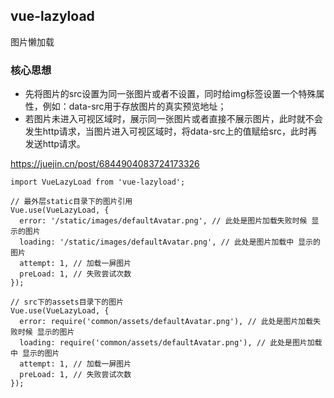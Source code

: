 ## vue-lazyload

图片懒加载

### 核心思想

- 先将图片的src设置为同一张图片或者不设置，同时给img标签设置一个特殊属性，例如：data-src用于存放图片的真实预览地址；
- 若图片未进入可视区域时，展示同一张图片或者直接不展示图片，此时就不会发生http请求，当图片进入可视区域时，将data-src上的值赋给src，此时再发送http请求。

https://juejin.cn/post/6844904083724173326

```
import VueLazyLoad from 'vue-lazyload';

// 最外层static目录下的图片引用
Vue.use(VueLazyLoad, {
  error: '/static/images/defaultAvatar.png', // 此处是图片加载失败时候 显示的图片
  loading: '/static/images/defaultAvatar.png', // 此处是图片加载中 显示的图片
  attempt: 1, // 加载一屏图片
  preLoad: 1, // 失败尝试次数
});

// src下的assets目录下的图片
Vue.use(VueLazyLoad, {
  error: require('common/assets/defaultAvatar.png'), // 此处是图片加载失败时候 显示的图片
  loading: require('common/assets/defaultAvatar.png'), // 此处是图片加载中 显示的图片
  attempt: 1, // 加载一屏图片
  preLoad: 1, // 失败尝试次数
});

```

